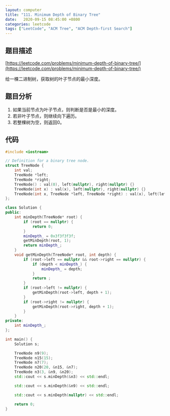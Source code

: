 ```yaml
---
layout:	computer
title: "111. Minimum Depth of Binary Tree"
date:	2020-09-15 08:45:00 +0800
categories: leetcode
tags: ["LeetCode", "ACM Tree", "ACM Depth-first Search"]
---
```


## 题目描述

[https://leetcode.com/problems/minimum-depth-of-binary-tree/](https://leetcode.com/problems/minimum-depth-of-binary-tree/)

给一棵二进制树，获取树的叶子节点的最小深度。

## 题目分析

1. 如果当前节点为叶子节点，则判断是否是最小的深度。
1. 若非叶子节点，则继续向下遍历。
1. 若整棵树为空，则返回0。

<!--more-->

## 代码

```c++
#include <iostream>

// Definition for a binary tree node.
struct TreeNode {
    int val;
    TreeNode *left;
    TreeNode *right;
    TreeNode() : val(0), left(nullptr), right(nullptr) {}
    TreeNode(int x) : val(x), left(nullptr), right(nullptr) {}
    TreeNode(int x, TreeNode *left, TreeNode *right) : val(x), left(left), right(right) {}
};

class Solution {
public:
    int minDepth(TreeNode* root) {
        if (root == nullptr) {
            return 0;
        }
        minDepth_ = 0x3f3f3f3f;
        getMinDepth(root, 1);
        return minDepth_;
    }
    void getMinDepth(TreeNode* root, int depth) {
        if (root->left == nullptr && root->right == nullptr) {
            if (depth < minDepth_) {
                minDepth_ = depth;
            }
            return ;
        }
        if (root->left != nullptr) {
            getMinDepth(root->left, depth + 1);
        }
        if (root->right != nullptr) {
            getMinDepth(root->right, depth + 1);
        }
    }
private:
    int minDepth_;
};

int main() {
    Solution s;

    TreeNode n9(9);
    TreeNode n15(15);
    TreeNode n7(7);
    TreeNode n20(20, &n15, &n7);
    TreeNode n3(3, &n9, &n20);
    std::cout << s.minDepth(&n3) << std::endl;

    std::cout << s.minDepth(&n9) << std::endl;

    std::cout << s.minDepth(nullptr) << std::endl;

    return 0;
}
```
